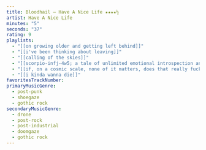 ```yaml
---
title: Bloodhail — Have A Nice Life ★★★★½
artist: Have A Nice Life
minutes: "5"
seconds: "37"
rating: 9
playlists:
  - "[[on growing older and getting left behind]]"
  - "[[i've been thinking about leaving]]"
  - "[[calling of the skies]]"
  - "[[scorpio-infj-4w5; a tale of unlimited emotional introspection and arcane bullshit]]"
  - "[[if, on a cosmic scale, none of it matters, does that really fucking matter]]"
  - "[[i kinda wanna die]]"
favoritesTrackNumber:
primaryMusicGenre:
  - post-punk
  - shoegaze
  - gothic rock
secondaryMusicGenre:
  - drone
  - post-rock
  - post-industrial
  - doomgaze
  - gothic rock
---
```

